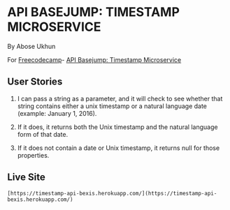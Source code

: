 # API BASEJUMP: TIMESTAMP MICROSERVICE

By Abose Ukhun

For [Freecodecamp](https://www.freecodecamp.com/)- [API Basejump: Timestamp Microservice](https://www.freecodecamp.com/challenges/timestamp-microservice)

## User Stories 
   1. I can pass a string as a parameter, and it will check to see whether 
   that string contains either a unix timestamp or a natural language date
   (example: January 1, 2016).
    
   2.  If it does, it returns both the Unix timestamp and the natural 
   language form of that date.
    
   3.  If it does not contain a date or Unix timestamp, it returns null 
   for those properties.
    
## Live Site
    [https://timestamp-api-bexis.herokuapp.com/](https://timestamp-api-bexis.herokuapp.com/)
   